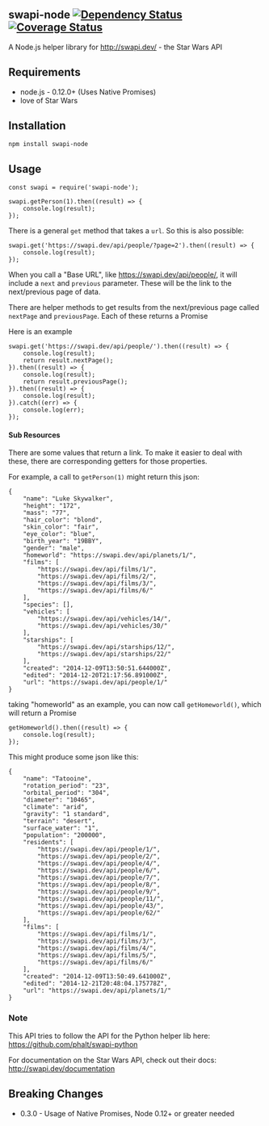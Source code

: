 ## swapi-node [![Dependency Status](https://david-dm.org/salty-pig/swapi-node.png)](https://david-dm.org/salty-pig/swapi-node) [![Coverage Status](https://coveralls.io/repos/salty-pig/swapi-node/badge.svg?branch=master&service=github)](https://coveralls.io/github/salty-pig/swapi-node?branch=master)



A Node.js helper library for http://swapi.dev/ - the Star Wars API


## Requirements

* node.js - 0.12.0+ (Uses Native Promises)
* love of Star Wars


## Installation

    npm install swapi-node


## Usage

    const swapi = require('swapi-node');

    swapi.getPerson(1).then((result) => {
        console.log(result);
    });


There is a general `get` method that takes a `url`.  So this is also possible:

    swapi.get('https://swapi.dev/api/people/?page=2').then((result) => {
        console.log(result);
    });

When you call a "Base URL", like https://swapi.dev/api/people/, it will include a `next` and `previous` parameter.  These will be the link to the next/previous page of data.

There are helper methods to get results from the next/previous page called `nextPage` and `previousPage`.  Each of these returns a Promise

Here is an example

    swapi.get('https://swapi.dev/api/people/').then((result) => {
        console.log(result);
        return result.nextPage();
    }).then((result) => {
        console.log(result);
        return result.previousPage();
    }).then((result) => {
        console.log(result);
    }).catch((err) => {
        console.log(err);
    });


#### Sub Resources

There are some values that return a link.  To make it easier to deal with these, there are corresponding getters for those properties.

For example,  a call to `getPerson(1)` might return this json:

    {
        "name": "Luke Skywalker",
        "height": "172",
        "mass": "77",
        "hair_color": "blond",
        "skin_color": "fair",
        "eye_color": "blue",
        "birth_year": "19BBY",
        "gender": "male",
        "homeworld": "https://swapi.dev/api/planets/1/",
        "films": [
            "https://swapi.dev/api/films/1/",
            "https://swapi.dev/api/films/2/",
            "https://swapi.dev/api/films/3/",
            "https://swapi.dev/api/films/6/"
        ],
        "species": [],
        "vehicles": [
            "https://swapi.dev/api/vehicles/14/",
            "https://swapi.dev/api/vehicles/30/"
        ],
        "starships": [
            "https://swapi.dev/api/starships/12/",
            "https://swapi.dev/api/starships/22/"
        ],
        "created": "2014-12-09T13:50:51.644000Z",
        "edited": "2014-12-20T21:17:56.891000Z",
        "url": "https://swapi.dev/api/people/1/"
    }

taking "homeworld" as an example,  you can now call `getHomeworld()`, which will return a Promise

    getHomeworld().then((result) => {
        console.log(result);
    });

This might produce some json like this:


    {
        "name": "Tatooine",
        "rotation_period": "23",
        "orbital_period": "304",
        "diameter": "10465",
        "climate": "arid",
        "gravity": "1 standard",
        "terrain": "desert",
        "surface_water": "1",
        "population": "200000",
        "residents": [
            "https://swapi.dev/api/people/1/",
            "https://swapi.dev/api/people/2/",
            "https://swapi.dev/api/people/4/",
            "https://swapi.dev/api/people/6/",
            "https://swapi.dev/api/people/7/",
            "https://swapi.dev/api/people/8/",
            "https://swapi.dev/api/people/9/",
            "https://swapi.dev/api/people/11/",
            "https://swapi.dev/api/people/43/",
            "https://swapi.dev/api/people/62/"
        ],
        "films": [
            "https://swapi.dev/api/films/1/",
            "https://swapi.dev/api/films/3/",
            "https://swapi.dev/api/films/4/",
            "https://swapi.dev/api/films/5/",
            "https://swapi.dev/api/films/6/"
        ],
        "created": "2014-12-09T13:50:49.641000Z",
        "edited": "2014-12-21T20:48:04.175778Z",
        "url": "https://swapi.dev/api/planets/1/"
    }

### Note

This API tries to follow the API for the Python helper lib here: https://github.com/phalt/swapi-python

For documentation on the Star Wars API, check out their docs:  http://swapi.dev/documentation

## Breaking Changes

- 0.3.0 - Usage of Native Promises, Node 0.12+ or greater needed
